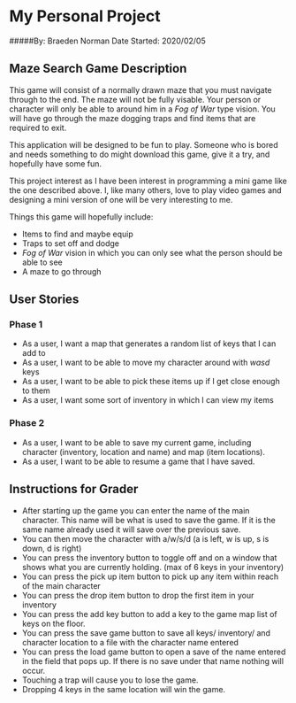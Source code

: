 # My Personal Project
#####By: Braeden Norman 
Date Started: 2020/02/05

## Maze Search Game Description

This game will consist of a normally drawn maze that you must navigate through to the end. The maze will not be 
fully visable. Your person or character will only be able to around him in a *Fog of War* type vision. You will have
go through the maze dogging traps and find items that are required to exit.

This application will be designed to be fun to play. Someone who is bored and needs something to do might download this
game, give it a try, and hopefully have some fun. 

This project interest as I have been interest in programming a mini game like the one described above. I, like many
others, love to play video games and designing a mini version of one will be very interesting to me.


Things this game will hopefully include:
- Items to find and maybe equip
- Traps to set off and dodge
- *Fog of War* vision in which you can only see what the person should be able to see
- A maze to go through


## **User Stories**
### Phase 1
- As a user, I want a map that generates a  random list of keys that I can add to
- As a user, I want to be able to move my character around with *wasd* keys
- As a user, I want to be able to pick these items up if I get close enough to them
- As a user, I want some sort of inventory in which I can view my items
### Phase 2 
- As a user, I want to be able to save my current game, including character (inventory, location and name) 
  and map (item locations).
- As a user, I want to be able to resume a game that I have saved.

## **Instructions for Grader**
- After starting up the game you can enter the name of the main character. This name will be what is used to 
save the game. If it is the same name already used it will save over the previous save.
- You can then move the character with a/w/s/d (a is left, w is up, s is down, d is right)
- You can press the inventory button to toggle off and on a window that shows what you are currently
holding. (max of 6 keys in your inventory)
- You can press the pick up item button to pick up any item within reach of the main character
- You can press the drop item button to drop the first item in your inventory
- You can press the add key button to add a key to the game map list of keys on the floor.
- You can press the save game button to save all keys/ inventory/ and character location to a file
with the character name entered
- You can press the load game button to open a save of the name entered in the field that pops up.
If there is no save under that name nothing will occur. 
- Touching a trap will cause you to lose the game.
- Dropping 4 keys in the same location will win the game.